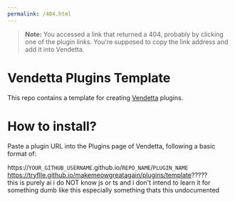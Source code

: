 ```yaml
---
permalink: /404.html
---
```

> **Note:** You accessed a link that returned a 404, probably by clicking one of the plugin links. You're supposed to copy the link address and add it into Vendetta.

# Vendetta Plugins Template
This repo contains a template for creating [Vendetta](https://github.com/vendetta-mod/Vendetta) plugins.

# How to install?
Paste a plugin URL into the Plugins page of Vendetta, following a basic format of:

https://`YOUR_GITHUB_USERNAME`.github.io/`REPO_NAME`/`PLUGIN_NAME` <br >
https://tryflle.github.io/makemeowgreatagain/plugins/template????? <br >
this is purely ai i do NOT know js or ts and i don't intend to learn it for something dumb like this especially something thats this undocumented